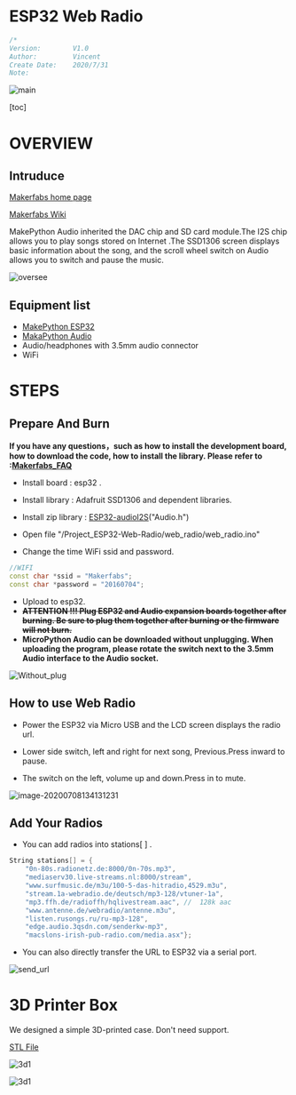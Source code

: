 # ESP32 Web Radio

```c++
/*
Version:		V1.0
Author:			Vincent
Create Date:	2020/7/31
Note:
```

![main](md_pic/main.jpg)

[toc]

# OVERVIEW

## Intruduce

[Makerfabs home page](https://www.makerfabs.com/)

[Makerfabs Wiki](https://makerfabs.com/wiki/index.php?title=Main_Page)

MakePython Audio inherited the DAC chip and SD card module.The I2S chip allows you to play songs stored on Internet .The SSD1306 screen displays basic information about the song, and the scroll wheel switch on Audio allows you to switch and pause the music.

![oversee](md_pic/oversee.jpg)

## Equipment list

- [MakePython ESP32](https://www.makerfabs.com/wiki/index.php?title=MakePython_ESP32)
- [MakaPython Audio](https://www.makerfabs.com/wiki/index.php?title=MakaPython_Audio)
- Audio/headphones with 3.5mm audio connector
- WiFi

# STEPS

## Prepare And Burn

**If you have any questions，such as how to install the development board, how to download the code, how to install the library. Please refer to :[Makerfabs_FAQ](https://github.com/Makerfabs/Makerfabs_FAQ)**

- Install board : esp32 .
- Install library : Adafruit SSD1306 and dependent libraries.
- Install zip library : [ESP32-audioI2S](https://github.com/schreibfaul1/ESP32-audioI2S)("Audio.h")
- Open file "/Project_ESP32-Web-Radio/web_radio/web_radio.ino"

- Change the time WiFi ssid and password.

```c++
//WIFI
const char *ssid = "Makerfabs";
const char *password = "20160704";
```


- Upload to esp32.
- **~~ATTENTION !!! Plug ESP32 and Audio expansion boards together after burning. Be sure to plug them together after burning or the firmware will not burn.~~** 
- **MicroPython Audio can be downloaded without unplugging. When uploading the program, please rotate the switch next to the 3.5mm Audio interface to the Audio socket.**

![Without_plug](md_pic/Without_plug.png)

## How to use Web Radio

- Power the ESP32 via Micro USB and the LCD screen displays the radio url.

- Lower side switch, left and right for next song, Previous.Press inward to pause.
- The switch on the left, volume up and down.Press in to mute.

![image-20200708134131231](md_pic/button_control.png)

## Add Your Radios

- You can add radios into stations[ ] .

```c++
String stations[] = {
    "0n-80s.radionetz.de:8000/0n-70s.mp3",
    "mediaserv30.live-streams.nl:8000/stream",
    "www.surfmusic.de/m3u/100-5-das-hitradio,4529.m3u",
    "stream.1a-webradio.de/deutsch/mp3-128/vtuner-1a",
    "mp3.ffh.de/radioffh/hqlivestream.aac", //  128k aac
    "www.antenne.de/webradio/antenne.m3u",
    "listen.rusongs.ru/ru-mp3-128",
    "edge.audio.3qsdn.com/senderkw-mp3",
    "macslons-irish-pub-radio.com/media.asx"};
```

- You can also directly transfer the URL to ESP32 via a serial port.

![send_url](md_pic/send_url.jpg)


# 3D Printer Box

We designed a simple 3D-printed case. Don't need support.

[STL File](https://github.com/Makerfabs/Project_MakePython_Audio_Music/)

![3d1](md_pic/3d1.png)

![3d1](md_pic/3d2.png)